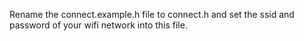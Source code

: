 Rename the connect.example.h file to connect.h and set the ssid and password of your wifi network into this file.
